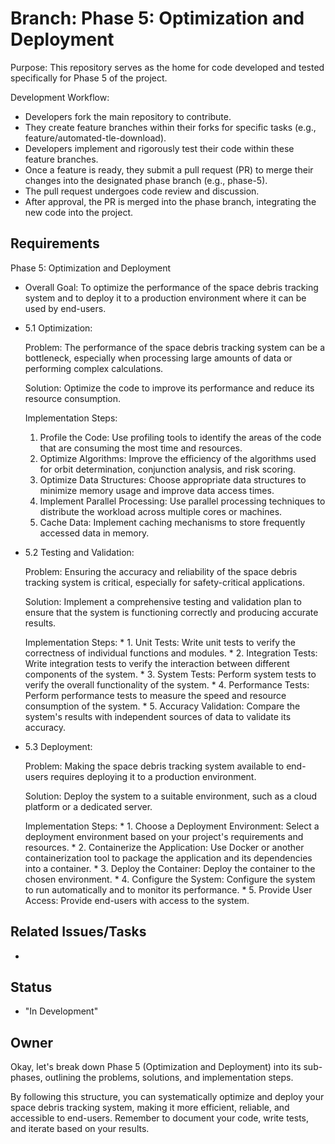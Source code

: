 # Branch: Phase 5: Optimization and Deployment

Purpose: This repository serves as the home for code developed and tested specifically for Phase 5 of the project.

Development Workflow:
*   Developers fork the main repository to contribute.
*   They create feature branches within their forks for specific tasks (e.g., feature/automated-tle-download).
*   Developers implement and rigorously test their code within these feature branches.
*   Once a feature is ready, they submit a pull request (PR) to merge their changes into the designated phase branch (e.g., phase-5).
*   The pull request undergoes code review and discussion.
*   After approval, the PR is merged into the phase branch, integrating the new code into the project.

## Requirements

Phase 5: Optimization and Deployment

*   Overall Goal: To optimize the performance of the space debris tracking system and to deploy it to a production environment where it can be used by end-users.

*   5.1 Optimization:

    Problem: The performance of the space debris tracking system can be a bottleneck, especially when processing large amounts of data or performing complex calculations.

    Solution: Optimize the code to improve its performance and reduce its resource consumption.
   
    Implementation Steps:
      1.    Profile the Code: Use profiling tools to identify the areas of the code that are consuming the most time and resources.
      2.    Optimize Algorithms: Improve the efficiency of the algorithms used for orbit determination, conjunction analysis, and risk scoring.
      3.    Optimize Data Structures: Choose appropriate data structures to minimize memory usage and improve data access times.
      4.    Implement Parallel Processing: Use parallel processing techniques to distribute the workload across multiple cores or machines.
      5.    Cache Data: Implement caching mechanisms to store frequently accessed data in memory.


*   5.2 Testing and Validation:

    Problem: Ensuring the accuracy and reliability of the space debris tracking system is critical, especially for safety-critical applications.

    Solution: Implement a comprehensive testing and validation plan to ensure that the system is functioning correctly and producing accurate results.

    Implementation Steps:
        *   1.  Unit Tests: Write unit tests to verify the correctness of individual functions and modules.
        *   2.  Integration Tests: Write integration tests to verify the interaction between different components of the system.
        *   3.  System Tests: Perform system tests to verify the overall functionality of the system.
        *   4.  Performance Tests: Perform performance tests to measure the speed and resource consumption of the system.
        *   5.  Accuracy Validation: Compare the system's results with independent sources of data to validate its accuracy.


*   5.3 Deployment:

    Problem: Making the space debris tracking system available to end-users requires deploying it to a production environment.

    Solution: Deploy the system to a suitable environment, such as a cloud platform or a dedicated server.

    Implementation Steps:
        *   1.  Choose a Deployment Environment: Select a deployment environment based on your project's requirements and resources.
        *   2.  Containerize the Application: Use Docker or another containerization tool to package the application and its dependencies into a container.
        *   3.  Deploy the Container: Deploy the container to the chosen environment.
        *   4.  Configure the System: Configure the system to run automatically and to monitor its performance.
        *   5.  Provide User Access: Provide end-users with access to the system.

## Related Issues/Tasks

*   <links to related issues in your issue tracker>

## Status

* "In Development"

## Owner

<name of the developer responsible for the branch>Okay, let's break down Phase 5 (Optimization and Deployment) into its sub-phases, outlining the problems, solutions, and implementation steps.



By following this structure, you can systematically optimize and deploy your space debris tracking system, making it more efficient, reliable, and accessible to end-users. Remember to document your code, write tests, and iterate based on your results.
